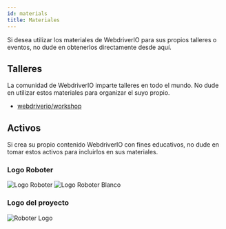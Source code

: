 ```yaml
---
id: materials
title: Materiales
---
```


Si desea utilizar los materiales de WebdriverIO para sus propios talleres o eventos, no dude en obtenerlos directamente desde aquí.

## Talleres

La comunidad de WebdriverIO imparte talleres en todo el mundo. No dude en utilizar estos materiales para organizar el suyo propio.

- [webdriverio/workshop](https://github.com/webdriverio/workshop)

## Activos

Si crea su propio contenido WebdriverIO con fines educativos, no dude en tomar estos activos para incluirlos en sus materiales.

### Logo Roboter

![Logo Roboter](/img/materials/robot.svg "Logo Roboter") ![Logo Roboter Blanco](/img/materials/robot-white.svg "Logo Roboter Blanco")

### Logo del proyecto

![Roboter Logo](/img/materials/logo.svg "Logo del proyecto")
